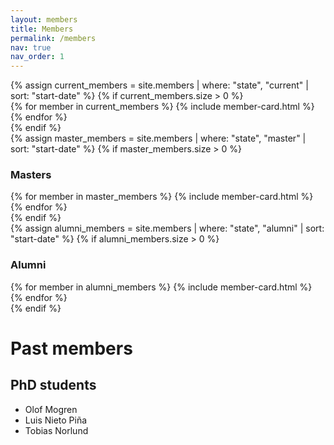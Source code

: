 ```yaml
---
layout: members
title: Members
permalink: /members
nav: true
nav_order: 1
---
```


<div class="container">
    <div class="mt-4">
        {% assign current_members = site.members | where: "state", "current" | sort: "start-date" %}
        {% if current_members.size > 0 %}
        <div class="row row-cols-1 row-cols-md-2 row-cols-lg-3 g-3">
            {% for member in current_members %}
                {% include member-card.html %}
            {% endfor %}
        </div>
        {% endif %}
    </div>
    <div class="mt-4">
        {% assign master_members = site.members | where: "state", "master" | sort: "start-date" %}
        {% if master_members.size > 0 %}
        <h3 class="badge badge-dark">Masters</h3>
        <div class="row row-cols-1 row-cols-md-2 row-cols-lg-3 g-3">
            {% for member in master_members %}
                {% include member-card.html %}
            {% endfor %}
        </div>
        {% endif %}
    </div>
    <div class="mt-4">
        {% assign alumni_members = site.members | where: "state", "alumni" | sort: "start-date" %}
        {% if alumni_members.size > 0 %}
        <h3 class="badge badge-dark">Alumni</h3>
        <div class="row row-cols-1 row-cols-md-2 row-cols-lg-3 g-3">    
            {% for member in alumni_members %}
                {% include member-card.html %}
            {% endfor %}
        </div>
        {% endif %}
    </div>
</div>

# Past members

## PhD students

- Olof Mogren
- Luis Nieto Piña
- Tobias Norlund